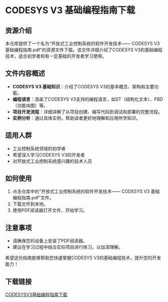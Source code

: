 # CODESYS V3 基础编程指南下载

## 资源介绍

本仓库提供了一个名为“开放式工业控制系统的软件开发技术—— CODESYS V3 基础编程指南.pdf”的资源文件下载。该文件详细介绍了CODESYS V3的基础编程技术，适合初学者和有一定基础的开发者学习使用。

## 文件内容概述

- **CODESYS V3 基础知识**：介绍了CODESYS V3的基本概念、架构和主要功能。
- **编程语言**：涵盖了CODESYS V3支持的编程语言，如ST（结构化文本）、FBD（功能块图）等。
- **项目开发流程**：详细讲解了从项目创建、编写代码到调试和部署的完整流程。
- **实例分析**：通过具体实例，帮助读者更好地理解和应用所学知识。

## 适用人群

- 工业控制系统领域的初学者
- 希望深入学习CODESYS V3的开发者
- 对开放式工业控制系统感兴趣的技术人员

## 如何使用

1. 点击仓库中的“开放式工业控制系统的软件开发技术—— CODESYS V3 基础编程指南.pdf”文件。
2. 下载文件到本地。
3. 使用PDF阅读器打开文件，开始学习。

## 注意事项

- 请确保您的设备上安装了PDF阅读器。
- 建议在学习过程中结合实际项目进行练习，以加深理解。

希望这份指南能够帮助您快速掌握CODESYS V3的基础编程技术，提升您的开发能力！

## 下载链接

[CODESYSV3基础编程指南下载](https://pan.quark.cn/s/ad219acb6936)